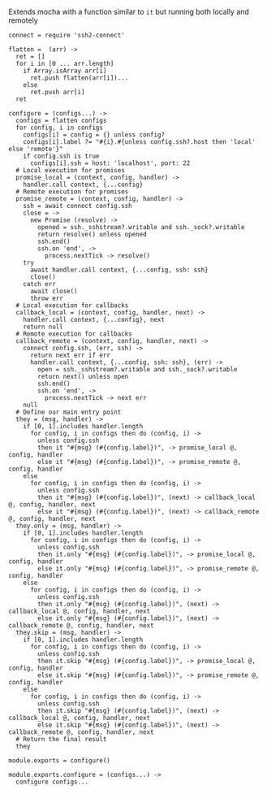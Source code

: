 
Extends mocha with a function similar to `it` but 
running both locally and remotely

    connect = require 'ssh2-connect'
    
    flatten =  (arr) ->
      ret = []
      for i in [0 ... arr.length]
        if Array.isArray arr[i]
          ret.push flatten(arr[i])...
        else
          ret.push arr[i]
      ret

    configure = (configs...) ->
      configs = flatten configs
      for config, i in configs
        configs[i] = config = {} unless config?
        configs[i].label ?= "#{i}.#{unless config.ssh?.host then 'local' else 'remote'}"
        if config.ssh is true
          configs[i].ssh = host: 'localhost', port: 22
      # Local execution for promises
      promise_local = (context, config, handler) ->
        handler.call context, {...config}
      # Remote execution for promises
      promise_remote = (context, config, handler) ->
        ssh = await connect config.ssh
        close = ->
          new Promise (resolve) ->
            opened = ssh._sshstream?.writable and ssh._sock?.writable
            return resolve() unless opened
            ssh.end()
            ssh.on 'end', ->
              process.nextTick -> resolve()
        try
          await handler.call context, {...config, ssh: ssh}
          close()
        catch err
          await close()
          throw err
      # Local execution for callbacks
      callback_local = (context, config, handler, next) ->
        handler.call context, {...config}, next
        return null
      # Remote execution for callbacks
      callback_remote = (context, config, handler, next) ->
        connect config.ssh, (err, ssh) ->
          return next err if err
          handler.call context, {...config, ssh: ssh}, (err) ->
            open = ssh._sshstream?.writable and ssh._sock?.writable
            return next() unless open
            ssh.end()
            ssh.on 'end', ->
              process.nextTick -> next err
        null
      # Define our main entry point
      they = (msg, handler) ->
        if [0, 1].includes handler.length
          for config, i in configs then do (config, i) ->
            unless config.ssh
            then it "#{msg} (#{config.label})", -> promise_local @, config, handler
            else it "#{msg} (#{config.label})", -> promise_remote @, config, handler
        else
          for config, i in configs then do (config, i) ->
            unless config.ssh
            then it "#{msg} (#{config.label})", (next) -> callback_local @, config, handler, next
            else it "#{msg} (#{config.label})", (next) -> callback_remote @, config, handler, next
      they.only = (msg, handler) ->
        if [0, 1].includes handler.length
          for config, i in configs then do (config, i) ->
            unless config.ssh
            then it.only "#{msg} (#{config.label})", -> promise_local @, config, handler
            else it.only "#{msg} (#{config.label})", -> promise_remote @, config, handler
        else
          for config, i in configs then do (config, i) ->
            unless config.ssh
            then it.only "#{msg} (#{config.label})", (next) -> callback_local @, config, handler, next
            else it.only "#{msg} (#{config.label})", (next) -> callback_remote @, config, handler, next
      they.skip = (msg, handler) ->
        if [0, 1].includes handler.length
          for config, i in configs then do (config, i) ->
            unless config.ssh
            then it.skip "#{msg} (#{config.label})", -> promise_local @, config, handler
            else it.skip "#{msg} (#{config.label})", -> promise_remote @, config, handler
        else
          for config, i in configs then do (config, i) ->
            unless config.ssh
            then it.skip "#{msg} (#{config.label})", (next) -> callback_local @, config, handler, next
            else it.skip "#{msg} (#{config.label})", (next) -> callback_remote @, config, handler, next
      # Return the final result
      they
        
    module.exports = configure()
    
    module.exports.configure = (configs...) ->
      configure configs...

